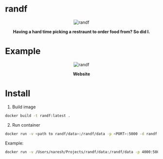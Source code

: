 # randf

<p align=center>
    <img src="https://files.naresh1318.com/public/randf/randf.gif" alt="randf"/>
    <p align="center"> <b>Having a hard time picking a restraunt to order food from? So did I.</b> </p>
</p>

# Example
<p align=center>
    <img src="https://files.naresh1318.com/public/randf/randf_screenshot.png" alt="randf"/>
    <p align="center"> <b>Website</b> </p>
</p>

# Install
1. Build image
```bash
docker build -t randf:latest .
```

2. Run container
```bash
docker run -v <path to randf/data>:/randf/data -p <PORT>:5000 -d randf:latest
```

Example:
```bash
docker run -v /Users/naresh/Projects/randf/data:/randf/data -p 4000:5000 -d randf:latest
```

